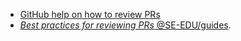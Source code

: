 * [GitHub help on how to review PRs](https://help.github.com/en/articles/about-pull-request-reviews)
* [_Best practices for reviewing PRs_ @SE-EDU/guides](https://se-education.org/guides/guidelines/PRs-reviewing.html).


